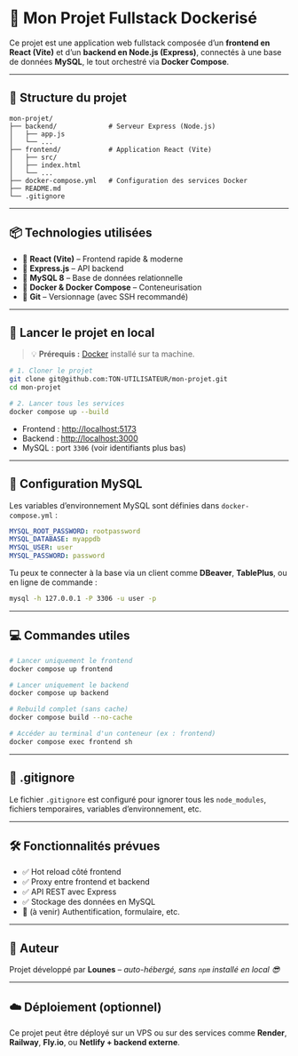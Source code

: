 # 🚀 Mon Projet Fullstack Dockerisé

Ce projet est une application web fullstack composée d’un **frontend en React (Vite)** et d’un **backend en Node.js (Express)**, connectés à une base de données **MySQL**, le tout orchestré via **Docker Compose**.

---

## 🧱 Structure du projet

```
mon-projet/
├── backend/             # Serveur Express (Node.js)
│   ├── app.js
│   └── ...
├── frontend/            # Application React (Vite)
│   ├── src/
│   ├── index.html
│   └── ...
├── docker-compose.yml   # Configuration des services Docker
├── README.md
└── .gitignore
```

---

## 📦 Technologies utilisées

- 🧠 **React (Vite)** – Frontend rapide & moderne
- 🔧 **Express.js** – API backend
- 🐬 **MySQL 8** – Base de données relationnelle
- 🐳 **Docker & Docker Compose** – Conteneurisation
- 🐙 **Git** – Versionnage (avec SSH recommandé)

---

## 🚀 Lancer le projet en local

> 💡 **Prérequis :** [Docker](https://www.docker.com/products/docker-desktop) installé sur ta machine.

```bash
# 1. Cloner le projet
git clone git@github.com:TON-UTILISATEUR/mon-projet.git
cd mon-projet

# 2. Lancer tous les services
docker compose up --build
```

- Frontend : [http://localhost:5173](http://localhost:5173)
- Backend : [http://localhost:3000](http://localhost:3000)
- MySQL : port `3306` (voir identifiants plus bas)

---

## 🔐 Configuration MySQL

Les variables d’environnement MySQL sont définies dans `docker-compose.yml` :

```yaml
MYSQL_ROOT_PASSWORD: rootpassword
MYSQL_DATABASE: myappdb
MYSQL_USER: user
MYSQL_PASSWORD: password
```

Tu peux te connecter à la base via un client comme **DBeaver**, **TablePlus**, ou en ligne de commande :

```bash
mysql -h 127.0.0.1 -P 3306 -u user -p
```

---

## 💻 Commandes utiles

```bash
# Lancer uniquement le frontend
docker compose up frontend

# Lancer uniquement le backend
docker compose up backend

# Rebuild complet (sans cache)
docker compose build --no-cache

# Accéder au terminal d'un conteneur (ex : frontend)
docker compose exec frontend sh
```

---

## 📁 .gitignore

Le fichier `.gitignore` est configuré pour ignorer tous les `node_modules`, fichiers temporaires, variables d’environnement, etc.

---

## 🛠️ Fonctionnalités prévues

- ✅ Hot reload côté frontend
- ✅ Proxy entre frontend et backend
- ✅ API REST avec Express
- ✅ Stockage des données en MySQL
- 🔄 (à venir) Authentification, formulaire, etc.

---

## 🧠 Auteur

Projet développé par **Lounes** – *auto-hébergé, sans `npm` installé en local 😎*

---

## ☁️ Déploiement (optionnel)

Ce projet peut être déployé sur un VPS ou sur des services comme **Render**, **Railway**, **Fly.io**, ou **Netlify + backend externe**.
